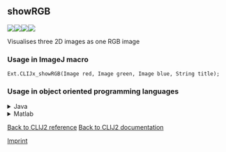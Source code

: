 ## showRGB
<img src="images/mini_empty_logo.png"/><img src="images/mini_empty_logo.png"/><img src="images/mini_clijx_logo.png"/><img src="images/mini_empty_logo.png"/>

Visualises three 2D images as one RGB image

### Usage in ImageJ macro
```
Ext.CLIJx_showRGB(Image red, Image green, Image blue, String title);
```


### Usage in object oriented programming languages



<details>

<summary>
Java
</summary>
<pre class="highlight">// init CLIJ and GPU
import net.haesleinhuepf.clijx.CLIJx;
import net.haesleinhuepf.clij.clearcl.ClearCLBuffer;
CLIJx clijx = CLIJx.getInstance();

// get input parameters
ClearCLBuffer red = clijx.push(redImagePlus);
ClearCLBuffer green = clijx.push(greenImagePlus);
ClearCLBuffer blue = clijx.push(blueImagePlus);
</pre>

<pre class="highlight">
// Execute operation on GPU
clijx.showRGB(red, green, blue, title);
</pre>

<pre class="highlight">
// show result

// cleanup memory on GPU
clijx.release(red);
clijx.release(green);
clijx.release(blue);
</pre>

</details>



<details>

<summary>
Matlab
</summary>
<pre class="highlight">% init CLIJ and GPU
clijx = init_clatlabx();

% get input parameters
red = clijx.pushMat(red_matrix);
green = clijx.pushMat(green_matrix);
blue = clijx.pushMat(blue_matrix);
</pre>

<pre class="highlight">
% Execute operation on GPU
clijx.showRGB(red, green, blue, title);
</pre>

<pre class="highlight">
% show result

% cleanup memory on GPU
clijx.release(red);
clijx.release(green);
clijx.release(blue);
</pre>

</details>



[Back to CLIJ2 reference](https://clij.github.io/clij2-docs/reference)
[Back to CLIJ2 documentation](https://clij.github.io/clij2-docs)

[Imprint](https://clij.github.io/imprint)
